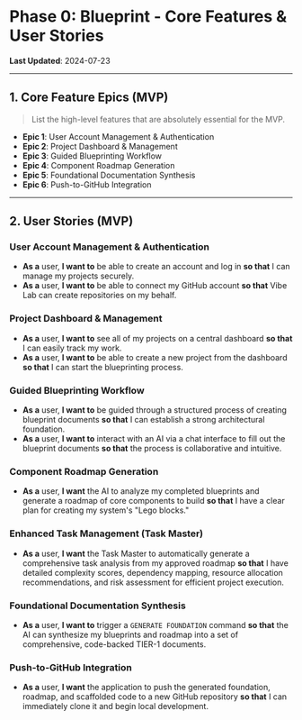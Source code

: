 # Phase 0: Blueprint - Core Features & User Stories

**Last Updated**: 2024-07-23

---

## 1. Core Feature Epics (MVP)
> List the high-level features that are absolutely essential for the MVP.

- **Epic 1**: User Account Management & Authentication
- **Epic 2**: Project Dashboard & Management
- **Epic 3**: Guided Blueprinting Workflow
- **Epic 4**: Component Roadmap Generation
- **Epic 5**: Foundational Documentation Synthesis
- **Epic 6**: Push-to-GitHub Integration

---

## 2. User Stories (MVP)

### **User Account Management & Authentication**
- **As a** user, **I want to** be able to create an account and log in **so that** I can manage my projects securely.
- **As a** user, **I want to** be able to connect my GitHub account **so that** Vibe Lab can create repositories on my behalf.

### **Project Dashboard & Management**
- **As a** user, **I want to** see all of my projects on a central dashboard **so that** I can easily track my work.
- **As a** user, **I want to** be able to create a new project from the dashboard **so that** I can start the blueprinting process.

### **Guided Blueprinting Workflow**
- **As a** user, **I want to** be guided through a structured process of creating blueprint documents **so that** I can establish a strong architectural foundation.
- **As a** user, **I want to** interact with an AI via a chat interface to fill out the blueprint documents **so that** the process is collaborative and intuitive.

### **Component Roadmap Generation**
- **As a** user, **I want** the AI to analyze my completed blueprints and generate a roadmap of core components to build **so that** I have a clear plan for creating my system's "Lego blocks."

### **Enhanced Task Management (Task Master)**
- **As a** user, **I want** the Task Master to automatically generate a comprehensive task analysis from my approved roadmap **so that** I have detailed complexity scores, dependency mapping, resource allocation recommendations, and risk assessment for efficient project execution.

### **Foundational Documentation Synthesis**
- **As a** user, **I want to** trigger a `GENERATE FOUNDATION` command **so that** the AI can synthesize my blueprints and roadmap into a set of comprehensive, code-backed TIER-1 documents.

### **Push-to-GitHub Integration**
- **As a** user, **I want** the application to push the generated foundation, roadmap, and scaffolded code to a new GitHub repository **so that** I can immediately clone it and begin local development. 